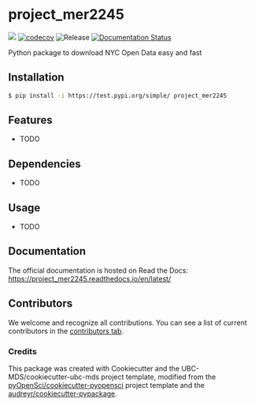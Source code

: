 # project_mer2245 

![](https://github.com/mro9395/project_mer2245/workflows/build/badge.svg) [![codecov](https://codecov.io/gh/mro9395/project_mer2245/branch/main/graph/badge.svg)](https://codecov.io/gh/mro9395/project_mer2245) ![Release](https://github.com/mro9395/project_mer2245/workflows/Release/badge.svg) [![Documentation Status](https://readthedocs.org/projects/project_mer2245/badge/?version=latest)](https://project_mer2245.readthedocs.io/en/latest/?badge=latest)

Python package to download NYC Open Data easy and fast

## Installation

```bash
$ pip install -i https://test.pypi.org/simple/ project_mer2245
```

## Features

- TODO

## Dependencies

- TODO

## Usage

- TODO

## Documentation

The official documentation is hosted on Read the Docs: https://project_mer2245.readthedocs.io/en/latest/

## Contributors

We welcome and recognize all contributions. You can see a list of current contributors in the [contributors tab](https://github.com/mro9395/project_mer2245/graphs/contributors).

### Credits

This package was created with Cookiecutter and the UBC-MDS/cookiecutter-ubc-mds project template, modified from the [pyOpenSci/cookiecutter-pyopensci](https://github.com/pyOpenSci/cookiecutter-pyopensci) project template and the [audreyr/cookiecutter-pypackage](https://github.com/audreyr/cookiecutter-pypackage).
